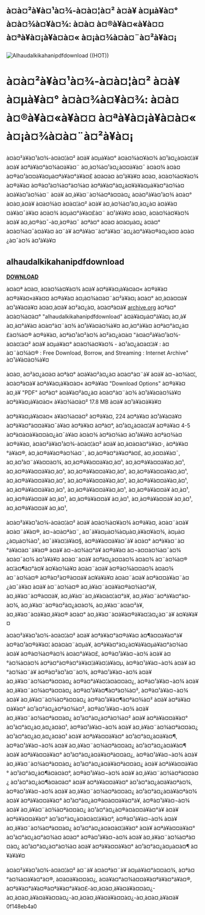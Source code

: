 ## à¤à¤²à¥à¤¹à¤¾-à¤à¤¦à¤² à¤à¥ à¤µà¥à¤° à¤à¤¾à¤¥à¤¾: à¤à¤ à¤®à¥à¤«à¥à¤¤ à¤ªà¥à¤¡à¥à¤à¤« à¤¡à¤¾à¤à¤¨à¤²à¥à¤¡

 
![Alhaudalkikahanipdfdownload ((HOT))](https://image.jimcdn.com/app/cms/image/transf/none/path/s8225ac647962e6dd/image/ibec34070585000cd/version/1364430335/image.jpg)

 
# à¤à¤²à¥à¤¹à¤¾-à¤à¤¦à¤² à¤à¥ à¤µà¥à¤° à¤à¤¾à¤¥à¤¾: à¤à¤ à¤®à¥à¤«à¥à¤¤ à¤ªà¥à¤¡à¥à¤à¤« à¤¡à¤¾à¤à¤¨à¤²à¥à¤¡
 
à¤à¤²à¥à¤¹à¤¾-à¤à¤¦à¤² à¤à¥ à¤µà¥à¤° à¤à¤¾à¤¥à¤¾ à¤¹à¤¿à¤à¤¦à¥ à¤à¥ à¤ªà¥à¤°à¤¾à¤à¥à¤¨ à¤¸à¤¾à¤¹à¤¿à¤¤à¥à¤¯ à¤à¤¾ à¤à¤ à¤®à¤¹à¤¤à¥à¤µà¤ªà¥à¤°à¥à¤£ à¤à¤à¤ à¤¹à¥à¥¤ à¤à¤¸ à¤à¤¾à¤¥à¤¾ à¤®à¥à¤ à¤®à¤¹à¤¾à¤°à¤¾à¤ à¤ªà¥à¤°à¤¿à¤¥à¥à¤µà¥à¤°à¤¾à¤ à¤à¥à¤¹à¤¾à¤¨ à¤à¥ à¤¸à¥à¤¨à¤¾à¤ªà¤¤à¤¿ à¤à¤²à¥à¤¹à¤¾ à¤à¤° à¤à¤¸à¤à¥ à¤­à¤¾à¤ à¤à¤¦à¤² à¤à¥ à¤¸à¤¾à¤¹à¤¸à¤¿à¤ à¤à¥à¤¤à¥à¤¯à¥à¤ à¤à¤¾ à¤µà¤°à¥à¤£à¤¨ à¤¹à¥à¥¤ à¤à¤¸ à¤à¤¾à¤¥à¤¾ à¤à¥ à¤¸à¤®à¤¯-à¤¸à¤®à¤¯ à¤ªà¤° à¤à¤ à¤à¤µà¤¿ à¤à¤° à¤à¤¾à¤¯à¤à¥à¤ à¤¨à¥ à¤ªà¥à¤¨à¤°à¥à¤¨à¤¿à¤°à¥à¤®à¤¿à¤¤ à¤à¤¿à¤¯à¤¾ à¤¹à¥à¥¤
 
## alhaudalkikahanipdfdownload


[**DOWNLOAD**](https://www.google.com/url?q=https%3A%2F%2Fgeags.com%2F2tKjHx&sa=D&sntz=1&usg=AOvVaw0-BN7jp5KNJDOGMwBHbY0c)

 
à¤à¤ª à¤à¤¸ à¤à¤¾à¤¥à¤¾ à¤à¥ à¤ªà¥à¤¡à¥à¤à¤« à¤®à¥à¤ à¤®à¥à¤«à¥à¤¤ à¤®à¥à¤ à¤¡à¤¾à¤à¤¨à¤²à¥à¤¡ à¤à¤° à¤¸à¤à¤¤à¥ à¤¹à¥à¤à¥¤ à¤à¤¸à¤à¥ à¤²à¤¿à¤, à¤à¤ªà¤à¥ [archive.org](https://archive.org/details/alhaudalkiveergathahindiedition) à¤ªà¤° à¤à¤¾à¤à¤° "alhaudalkikahanipdfdownload" à¤à¥à¤µà¤°à¥à¤¡ à¤¸à¥ à¤¸à¤°à¥à¤ à¤à¤°à¤¨à¤¾ à¤¹à¥à¤à¤¾à¥¤ à¤¸à¤°à¥à¤ à¤ªà¤°à¤¿à¤£à¤¾à¤® à¤®à¥à¤, à¤ªà¤¹à¤²à¤¾ à¤²à¤¿à¤à¤ "à¤à¤²à¥à¤¹à¤¾-à¤à¤¦à¤² à¤à¥ à¤µà¥à¤° à¤à¤¾à¤¥à¤¾ - à¤¹à¤¿à¤à¤¦à¥ : à¤à¤¨à¤¾à¤® : Free Download, Borrow, and Streaming : Internet Archive" à¤¹à¥à¤à¤¾à¥¤
 
à¤à¤¸ à¤²à¤¿à¤à¤ à¤ªà¤° à¤à¥à¤²à¤¿à¤ à¤à¤°à¤¨à¥ à¤à¥ à¤¬à¤¾à¤¦, à¤à¤ªà¤à¥ à¤ªà¥à¤¡à¥à¤à¤« à¤®à¥à¤ "Download Options" à¤®à¥à¤ à¤¸à¥ "PDF" à¤ªà¤° à¤à¥à¤²à¤¿à¤ à¤à¤°à¤¨à¤¾ à¤¹à¥à¤à¤¾à¥¤ à¤ªà¥à¤¡à¥à¤à¤« à¥à¤¾à¤à¤² 17.8 MB à¤à¥ à¤¹à¥à¤à¥à¥¤
 
à¤ªà¥à¤¡à¥à¤à¤« à¥à¤¾à¤à¤² à¤®à¥à¤, 224 à¤ªà¥à¤ à¤¹à¥à¤à¥¤ à¤ªà¥à¤°à¤¤à¥à¤¯à¥à¤ à¤ªà¥à¤ à¤ªà¤°, à¤¹à¤¿à¤à¤¦à¥ à¤®à¥à¤ 4-5 à¤ªà¤à¤à¥à¤¤à¤¿à¤¯à¥à¤ à¤à¤¾ à¤ªà¤¾à¤  à¤¹à¥à¥¤ à¤ªà¤¾à¤  à¤®à¥à¤, à¤à¤²à¥à¤¹à¤¾-à¤à¤¦à¤² à¤à¥ à¤¸à¤à¤à¤°à¥à¤·, à¤ªà¥à¤°à¥à¤®, à¤¸à¤®à¥à¤®à¤¾à¤¨, à¤¸à¤®à¤°à¥à¤ªà¤£, à¤¸à¤¤à¥à¤¯, à¤¸à¤¹à¤¨à¥à¤¤à¤¾, à¤¸à¤®à¥à¤¤à¥à¤¸à¤¹, à¤¸à¤®à¥à¤¤à¥à¤¸à¤¹, à¤¸à¤®à¥à¤¤à¥à¤¸à¤¹, à¤¸à¤®à¥à¤¤à¥à¤¸à¤¹, à¤¸à¤®à¥à¤¤à¥à¤¸à¤¹, à¤¸à¤®à¥à¤¤à¥à¤¸à¤¹, à¤¸à¤®à¥à¤¤à¥à¤¸à¤¹, à¤¸à¤®à¥à¤¤à¥à¤¸à¤¹, à¤¸à¤®à¥à¤¤à¥à¤¸à¤¹, à¤¸à¤®à¥à¤¤à¥à¤¸à¤¹, à¤¸à¤®à¥à¤¤à¥ à¤¸à¤¹, à¤¸à¤®à¥à¤¤à¥ à¤¸à¤¹, à¤¸à¤®à¥à¤¤à¥ à¤¸à¤¹, à¤¸à¤®à¥à¤¤à¥ à¤¸à¤¹, à¤¸à¤®à¥à¤¤à¥ à¤¸à¤¹,

à¤à¤²à¥à¤¹à¤¾-à¤à¤¦à¤² à¤à¥ à¤à¤¾à¤¥à¤¾ à¤®à¥à¤, à¤à¤¨à¤à¥ à¤à¤¨à¥à¤®, à¤¬à¤à¤ªà¤¨, à¤¯à¥à¤µà¤¾à¤µà¤¸à¥à¤¥à¤¾, à¤µà¤¿à¤µà¤¾à¤¹, à¤¯à¥à¤¦à¥à¤§, à¤®à¥à¤¤à¥à¤¯à¥ à¤à¤° à¤ªà¥à¤¨à¤°à¥à¤à¤¨à¥à¤® à¤à¥ à¤¬à¤¾à¤°à¥ à¤®à¥à¤ à¤¬à¤¤à¤¾à¤¯à¤¾ à¤à¤¯à¤¾ à¤¹à¥à¥¤ à¤à¤¨à¤à¥ à¤ªà¤¿à¤¤à¤¾ à¤à¤¾ à¤¨à¤¾à¤® à¤¦à¤¶à¤°à¤¥ à¤¥à¤¾à¥¤ à¤à¤¨à¤à¥ à¤®à¤¾à¤¤à¤¾ à¤à¤¾ à¤¨à¤¾à¤® à¤®à¤²à¤®à¤¤à¥ à¤¥à¥à¥¤ à¤à¤¨à¤à¥ à¤ªà¤¤à¥à¤¨à¤¿à¤¯à¥à¤ à¤à¥ à¤¨à¤¾à¤® à¤¸à¥à¤¨à¤à¥à¤®à¤¾à¤°à¥, à¤¸à¥à¤¨à¤®à¤¤à¥, à¤¸à¥à¤¨à¤¸à¥à¤à¤¦à¤°à¥, à¤¸à¥à¤¨à¤ªà¥à¤°à¤­à¤¾, à¤¸à¥à¤¨à¤®à¤²à¤¿à¤à¤¾, à¤¸à¥à¤¨à¤à¤²à¥, à¤¸à¥à¤¨à¤à¥à¤¸à¥à¤® à¤à¤° à¤¸à¥à¤¨à¤à¥à¤®à¥à¤¦à¤¿à¤¨à¥ à¤¥à¥à¥¤
 
à¤à¤²à¥à¤¹à¤¾-à¤à¤¦à¤² à¤à¥ à¤ªà¥à¤°à¤®à¥à¤ à¤¶à¤¤à¥à¤°à¥ à¤®à¤¹à¤®à¥à¤¦ à¤à¤à¤¨à¤µà¥, à¤ªà¥à¤°à¤¿à¤¥à¥à¤µà¥à¤°à¤¾à¤ à¤à¥ à¤®à¤¾à¤®à¤¾ à¤à¤°à¥à¤£, à¤®à¤¹à¥à¤¬à¤¾ à¤à¥ à¤°à¤¾à¤à¤¾ à¤ªà¤°à¤®à¤°à¥à¤¦à¥à¤¦à¥à¤µ, à¤®à¤¹à¥à¤¬à¤¾ à¤à¥ à¤°à¤¾à¤¨à¥ à¤®à¤²à¤¹à¤¨à¤¾, à¤®à¤¹à¥à¤¬à¤¾ à¤à¥ à¤¸à¥à¤¨à¤¾à¤ªà¤¤à¤¿ à¤®à¤°à¥à¤¦à¤à¤¤à¤¿, à¤®à¤¹à¥à¤¬à¤¾ à¤à¥ à¤¸à¥à¤¨à¤¾à¤ªà¤¤à¤¿ à¤®à¤¹à¥à¤¶à¤ªà¤¾à¤², à¤®à¤¹à¥à¤¬à¤¾ à¤à¥ à¤¸à¥à¤¨à¤¾à¤ªà¤¤à¤¿ à¤®à¤¹à¥à¤¶à¤ªà¤¾à¤² à¤à¥ à¤ªà¥à¤¤à¥à¤° à¤¹à¤°à¤¿à¤ªà¤¾à¤², à¤®à¤¹à¥à¤¬à¤¾ à¤à¥ à¤¸à¥à¤¨à¤¾à¤ªà¤¤à¤¿ à¤¹à¤°à¤¿à¤ªà¤¾à¤² à¤à¥ à¤ªà¥à¤¤à¥à¤° à¤¹à¤°à¤¿à¤¸à¤¿à¤à¤¹, à¤®à¤¹à¥à¤¬à¤¾ à¤à¥ à¤¸à¥à¤¨à¤¾à¤ªà¤¤à¤¿ à¤¹à¤°à¤¿à¤¸à¤¿à¤à¤¹ à¤à¥ à¤ªà¥à¤¤à¥à¤° à¤¹à¤°à¤¿à¤à¥à¤¶, à¤®à¤¹à¥à¤¬à¤¾ à¤à¥ à¤¸à¥à¤¨à¤¾à¤ªà¤¤à¤¿ à¤¹à¤°à¤¿à¤à¥à¤¶ à¤à¥ à¤ªà¥à¤¤à¥à¤° à¤¹à¤°à¤¿à¤­à¥à¤ªà¤¤à¤¿, à¤®à¤¹à¥à¤¬à¤¾ à¤à¥ à¤¸à¥à¤¨à¤¾à¤ªà¤¤à¤¿ à¤¹à¤°à¤¿à¤­à¥à¤ªà¤¤à¤¿ à¤à¥ à¤ªà¥à¤¤à¥à¤° à¤¹à¤°à¤¿à¤¶à¤à¤à¤°, à¤®à¤¹à¥à¤¬à¤¾ à¤à¥ à¤¸à¥à¤¨à¤¾à¤ªà¤¤à¤¿ à¤¹à¤°à¤¿à¤¶à¤à¤à¤° à¤à¥ à¤ªà¥à¤¤à¥à¤° à¤¹à¤°à¤¿à¤à¥à¤ªà¤¾, à¤®à¤¹à¥à¤¬à¤¾ à¤à¥ à¤¸à¥à¤¨à¤¾à¤ªà¤¤à¤¿ à¤¹à¤°à¤¿à¤à¥à¤ªà¤¾ à¤à¥ à¤ªà¥à¤¤à¥à¤° à¤¹à¤°à¤¿à¤®à¤à¤¤à¥à¤°à¥, à¤®à¤¹à¥à¤¬à¤¾ à¤à¥ à¤¸à¥à¤¨à¤¾à¤ªà¤¤à¤¿ à¤¹à¤°à¤¿à¤®à¤à¤¤à¥à¤°à¥ à¤à¥ à¤ªà¥à¤¤à¥à¤° à¤¹à¤°à¤¿à¤à¤à¤¦à¥à¤°, à¤®à¤¹à¥à¤¬à¤¾ à¤à¥ à¤¸à¥à¤¨à¤¾à¤ªà¤¤à¤¿ à¤¹à¤°à¤¿à¤à¤à¤¦à¥à¤° à¤à¥ à¤ªà¥à¤¤à¥à¤° à¤¹à¤°à¤¿à¤°à¤¾à¤ à¤à¤° à¤®à¤¹à¥à¤¬à¤¾ à¤à¥ à¤¸à¥à¤¨à¤¾à¤ªà¤¤à¤¿ à¤¹à¤°à¤¿à¤°à¤¾à¤ à¤à¥ à¤ªà¥à¤¤à¥à¤° à¤¹à¤°à¤¿à¤µà¤à¤¶ à¤¥à¥à¥¤
 
à¤à¤²à¥à¤¹à¤¾-à¤à¤¦à¤² à¤¨à¥ à¤à¤ªà¤¨à¥ à¤µà¥à¤°à¤¤à¤¾, à¤ªà¤°à¤¾à¤à¥à¤°à¤®, à¤­à¤à¥à¤¤à¤¿, à¤­à¥à¤°à¤¾à¤¤à¥à¤ªà¥à¤°à¥à¤®, à¤ªà¥à¤°à¥à¤®à¤ªà¥à¤°à¥à¤£-à¤¸à¤à¤¸à¥à¤à¥à¤¤à¤¿-à¤¸à¤à¤¸à¥à¤à¥à¤¤à¤¿-à¤¸à¤à¤¸à¥à¤à¥à¤¤à¤¿-à¤¸à¤à¤¸à¥à¤à¥
 0f148eb4a0
